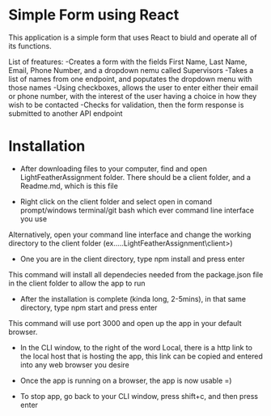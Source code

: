 # Simple Form using React
This application is a simple form that uses React to biuld and operate all of its functions.

List of freatures:
  -Creates a form with the fields First Name, Last Name, Email, Phone Number, and a dropdown nemu called Supervisors
  -Takes a list of names from one endpoint, and poputates the dropdown menu with those names
  -Using checkboxes, allows the user to enter either their email or phone number, with the interest of the user having a choice in how they wish to be contacted
  -Checks for validation, then the form response is submitted to another API endpoint



# Installation
- After downloading files to your computer, find and open LightFeatherAssignment folder. There should be a client folder, and a Readme.md, which is this file

- Right click on the client folder and select open in comand prompt/windows terminal/git bash which ever command line interface you use

Alternatively, open your command line interface and change the working directory to the client folder  (ex.....LightFeatherAssignment\client>)

- One you are in the client directory, type npm install and press enter

This command will install all dependecies needed from the package.json file in the client folder to allow the app to run

- After the installation is complete (kinda long, 2-5mins), in that same directory, type npm start and press enter

This command will use port 3000 and open up the app in your default browser.

- In the CLI window, to the right of the word Local, there is a http link to the local host that is hosting the app, this link can be copied and entered into any web browser you desire

- Once the app is running on a browser, the app is now usable =)

- To stop app, go back to your CLI window, press shift+c, and then press enter
